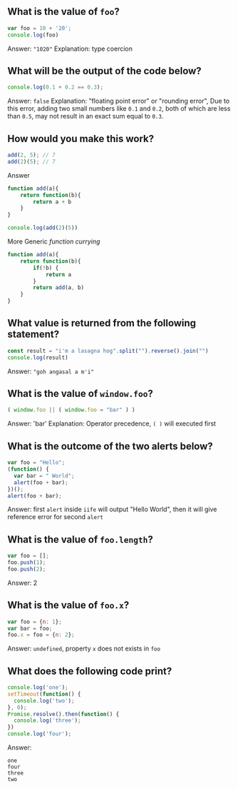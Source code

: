 ## What is the value of `foo`?

```js
var foo = 10 + '20';
console.log(foo)
```

Answer: `"1020"`
Explanation: type coercion

## What will be the output of the code below?

```js
console.log(0.1 + 0.2 == 0.3);
```

Answer: `false`
Explanation: "floating point error" or "rounding error",  Due to this error, adding two small numbers like `0.1` and `0.2`, both of which are less than `0.5`, may not result in an exact sum equal to `0.3`.

## How would you make this work?

```js
add(2, 5); // 7
add(2)(5); // 7
```

Answer

```js
function add(a){
	return function(b){
		return a + b
	}
}

console.log(add(2)(5))
```

More Generic *function currying*

```js
function add(a){
	return function(b){
		if(!b) {
			return a
		}
		return add(a, b) 
	}
}
```

## What value is returned from the following statement?

```js
const result = "i'm a lasagna hog".split("").reverse().join("")
console.log(result)
```

Answer: `"goh angasal a m'i"`

## What is the value of `window.foo`?

```js
( window.foo || ( window.foo = "bar" ) )
```

Answer: 'bar'
Explanation: Operator precedence, `( )` will executed first 

## What is the outcome of the two alerts below?

```js
var foo = "Hello";
(function() {
  var bar = " World";
  alert(foo + bar);
})();
alert(foo + bar);
```

Answer: first `alert` inside `iife` will output "Hello World", then it will give reference error for second `alert`

## What is the value of `foo.length`?

```js
var foo = [];
foo.push(1);
foo.push(2);
```

Answer: 2

## What is the value of `foo.x`?

```js
var foo = {n: 1};
var bar = foo;
foo.x = foo = {n: 2};
```

Answer: `undefined`, property `x` does not exists in `foo`

## What does the following code print?

```js
console.log('one');
setTimeout(function() {
  console.log('two');
}, 0);
Promise.resolve().then(function() {
  console.log('three');
})
console.log('four');
```

Answer:

```
one
four
three
two
```


